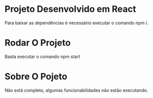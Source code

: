 # Projeto Desenvolvido em React

Para baixar as dependências é necessário executar o comando npm i.

# Rodar O Projeto

Basta executar o comando npm start

# Sobre O Pojeto
Não está completo, algumas funcionabilidades não estão executando.